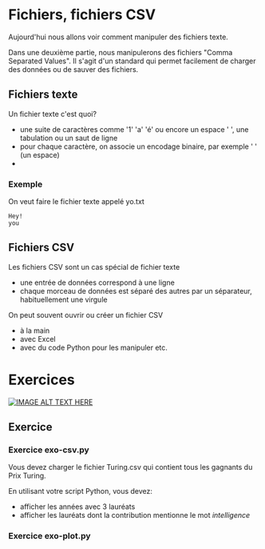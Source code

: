# Fichiers, fichiers CSV

Aujourd'hui nous allons voir comment manipuler des fichiers texte.

Dans une deuxième partie, nous manipulerons des fichiers "Comma Separated Values". Il s'agit d'un standard
qui permet facilement de charger des données ou de sauver des fichiers.

## Fichiers texte

Un fichier texte c'est quoi?

- une suite de caractères comme '1' 'a' 'é' ou encore un espace ' ', une tabulation ou un saut de ligne
- pour chaque caractère, on associe un encodage binaire, par exemple ' ' (un espace)
- 
### Exemple
On veut faire le fichier texte appelé yo.txt
```
Hey!
you
```

## Fichiers CSV

Les fichiers CSV sont un cas spécial de fichier texte
- une entrée de données correspond à une ligne
- chaque morceau de données est séparé des autres par un séparateur, habituellement une virgule

On peut souvent ouvrir ou créer un fichier CSV
- à la main
- avec Excel
- avec du code Python pour les manipuler etc.

# Exercices

[![IMAGE ALT TEXT HERE](http://img.youtube.com/vi/0TqWgIC0T0c/0.jpg)](http://www.youtube.com/watch?v=0TqWgIC0T0c)

## Exercice

### Exercice exo-csv.py
Vous devez charger le fichier Turing.csv qui contient tous les gagnants du Prix Turing.
                            
En utilisant votre script Python, vous devez:
- afficher les années avec 3 lauréats
- afficher les lauréats dont la contribution mentionne le mot <em>intelligence</em></li>

### Exercice exo-plot.py
                        


